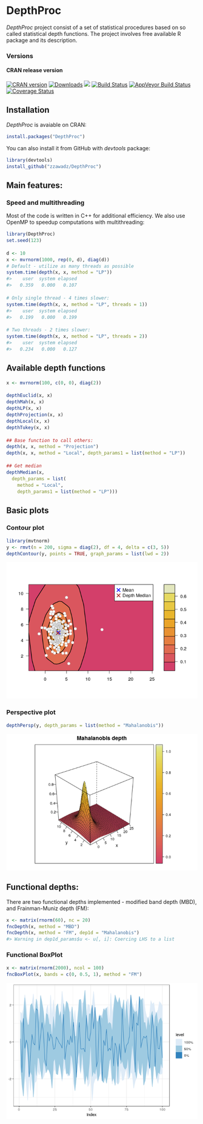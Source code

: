 
# DepthProc

<!-- README.md is generated from README.Rmd. Please edit that file -->

*DepthProc* project consist of a set of statistical procedures based on
so called statistical depth functions. The project involves free
available R package and its description.

### Versions

#### CRAN release version

[![CRAN
version](https://www.r-pkg.org/badges/version/DepthProc)](https://cran.rstudio.com/web/packages/DepthProc/index.html)
[![Downloads](https://cranlogs.r-pkg.org/badges/DepthProc)](https://cran.rstudio.com/package=DepthProc)
[![](https://cranlogs.r-pkg.org/badges/grand-total/DepthProc)](https://cran.rstudio.com/web/packages/DepthProc/index.html)
[![Build
Status](https://travis-ci.org/zzawadz/DepthProc.svg?branch=master)](https://travis-ci.org/zzawadz/DepthProc)
[![AppVeyor Build
Status](https://ci.appveyor.com/api/projects/status/github/zzawadz/DepthProc?branch=master&svg=true)](https://ci.appveyor.com/project/zzawadz/DepthProc)
[![Coverage
Status](https://img.shields.io/codecov/c/github/zzawadz/DepthProc/master.svg)](https://codecov.io/github/zzawadz/DepthProc?branch=master)

## Installation

*DepthProc* is avaiable on CRAN:

``` r
install.packages("DepthProc")
```

You can also install it from GitHub with *devtools* package:

``` r
library(devtools)
install_github("zzawadz/DepthProc")
```

## Main features:

### Speed and multithreading

Most of the code is written in C++ for additional efficiency. We also
use OpenMP to speedup computations with multithreading:

``` r
library(DepthProc)
set.seed(123)

d <- 10
x <- mvrnorm(1000, rep(0, d), diag(d))
# Default - utilize as many threads as possible
system.time(depth(x, x, method = "LP"))
#>    user  system elapsed 
#>   0.359   0.000   0.107

# Only single thread - 4 times slower:
system.time(depth(x, x, method = "LP", threads = 1))
#>    user  system elapsed 
#>   0.199   0.000   0.199

# Two threads - 2 times slower:
system.time(depth(x, x, method = "LP", threads = 2))
#>    user  system elapsed 
#>   0.234   0.000   0.127
```

## Available depth functions

``` r
x <- mvrnorm(100, c(0, 0), diag(2))

depthEuclid(x, x)
depthMah(x, x)
depthLP(x, x)
depthProjection(x, x)
depthLocal(x, x)
depthTukey(x, x)

## Base function to call others:
depth(x, x, method = "Projection")
depth(x, x, method = "Local", depth_params1 = list(method = "LP"))

## Get median
depthMedian(x, 
  depth_params = list(
    method = "Local",
    depth_params1 = list(method = "LP")))
```

## Basic plots

### Contour plot

``` r
library(mvtnorm)
y <- rmvt(n = 200, sigma = diag(2), df = 4, delta = c(3, 5))
depthContour(y, points = TRUE, graph_params = list(lwd = 2))
```

![](man/figures/README-contour-1.png)<!-- -->

### Perspective plot

``` r
depthPersp(y, depth_params = list(method = "Mahalanobis"))
```

![](man/figures/README-persp-1.png)<!-- -->

## Functional depths:

There are two functional depths implemented - modified band depth (MBD),
and Frainman-Muniz depth (FM):

``` r
x <- matrix(rnorm(60), nc = 20)
fncDepth(x, method = "MBD")
fncDepth(x, method = "FM", dep1d = "Mahalanobis")
#> Warning in dep1d_params$u <- u[, i]: Coercing LHS to a list
```

### Functional BoxPlot

``` r
x <- matrix(rnorm(2000), ncol = 100)
fncBoxPlot(x, bands = c(0, 0.5, 1), method = "FM")
```

![](man/figures/README-fncBox-1.png)<!-- -->
